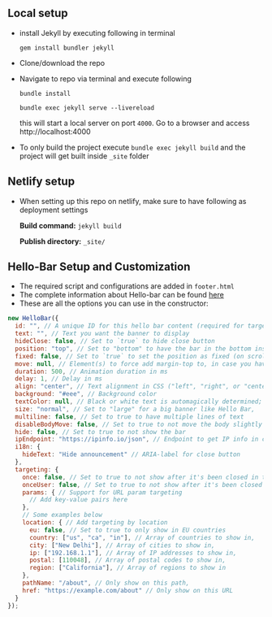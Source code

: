 ## Local setup


* install Jekyll by executing following in terminal
  
  `gem install bundler jekyll`
  
* Clone/download the repo
* Navigate to repo via terminal and execute following

  `bundle install`

  `bundle exec jekyll serve --livereload`
  
  this will start a local server on port `4000`. Go to a browser and access http://localhost:4000
  
* To only build the project execute `bundle exec jekyll build` and the project will get built inside `_site` folder
  
## Netlify setup


* When setting up this repo on netlify, make sure to have following as deployment settings

    **Build command:** `jekyll build`

    **Publish directory:** `_site/`

## Hello-Bar Setup and Customization

* The required script and configurations are added in `footer.html`
* The complete information about Hello-bar can be found [here](https://github.com/AnandChowdhary/hello-bar#customization)
* These are all the options you can use in the constructor:

```js
new HelloBar({
  id: "", // A unique ID for this hello bar content (required for targeting)
  text: "", // Text you want the banner to display
  hideClose: false, // Set to `true` to hide close button
  position: "top", // Set to "bottom" to have the bar in the bottom instead of top
  fixed: false, // Set to `true` to set the position as fixed (on scroll)
  move: null, // Element(s) to force add margin-top to, in case you have any absolutely positioned elements
  duration: 500, // Animation duration in ms
  delay: 1, // Delay in ms
  align: "center", // Text alignment in CSS ("left", "right", or "center")
  background: "#eee", // Background color
  textColor: null, // Black or white text is automagically determined; you can specify a color if you like
  size: "normal", // Set to "large" for a big banner like Hello Bar,
  multiline: false, // Set to true to have multiple lines of text
  disableBodyMove: false, // Set to true to not move the body slightly down,
  hide: false, // Set to true to not show the bar
  ipEndpoint: "https://ipinfo.io/json", // Endpoint to get IP info in case of location-based targeting
  i18n: {
    hideText: "Hide announcement" // ARIA-label for close button
  },
  targeting: {
    once: false, // Set to true to not show after it's been closed in this session
    onceUser: false, // Set to true to not show after it's been closed by this user EVER,
    params: { // Support for URL param targeting
      // Add key-value pairs here
    },
    // Some examples below
    location: { // Add targeting by location
      eu: false, // Set to true to only show in EU countries
      country: ["us", "ca", "in"], // Array of countries to show in,
      city: ["New Delhi"], // Array of cities to show in,
      ip: ["192.168.1.1"], // Array of IP addresses to show in,
      postal: [110048], // Array of postal codes to show in,
      region: ["California"], // Array of regions to show in
    },
    pathName: "/about", // Only show on this path,
    href: "https://example.com/about" // Only show on this URL
  }
});
```
